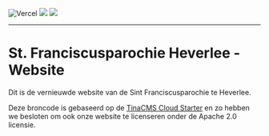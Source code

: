 ![Vercel](https://vercelbadge.vercel.app/api/erikd256/stfranciscusheverlee)
![](https://api.checklyhq.com/v1/badges/checks/d29b87d5-d9c7-408c-bfbc-e3ca5ec0f88d?style=flat)
![](https://api.checklyhq.com/v1/badges/checks/d29b87d5-d9c7-408c-bfbc-e3ca5ec0f88d?style=flat&responseTime=true)
<hr></hr>

# St. Franciscusparochie Heverlee - Website

Dit is de vernieuwde website van de Sint Franciscusparochie te Heverlee.

Deze broncode is gebaseerd op de [TinaCMS Cloud Starter](https://github.com/tinacms/tina-cloud-starter) en zo hebben we besloten om ook onze website te licenseren onder de Apache 2.0 licensie. 
